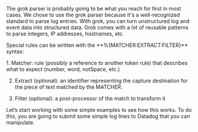 <p></p>
<p>The grok parser is probably going to be what you reach for first in most cases. We chose to use the grok parser because it's a well-recognized standard to parse log entries. With grok, you can turn unstructured log and event data into structured data. Grok comes with a lot of reusable patterns to parse integers, IP addresses, hostnames, etc.</p>
<p>Special rules can be written with the **%{MATCHER:EXTRACT:FILTER}** syntax:</p>
<p>
1. Matcher: rule (possibly a reference to another token rule) that describes what to expect (number, word, notSpace, etc.)

2. Extract (optional): an identifier representing the capture destination for the piece of text matched by the MATCHER.

3. Filter (optional): a post-processor of the match to transform it</p>
<p>
Let’s start working with some simple examples to see how this works. To do this, you are going to submit some simple log lines to Datadog that you can manipulate. 
</p>
